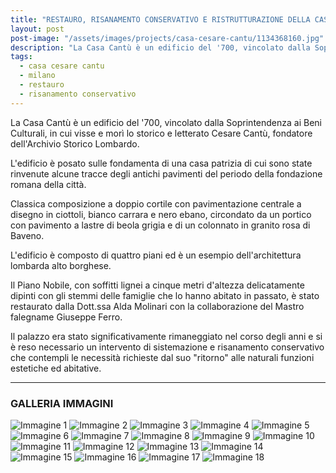 ```yaml
---
title: "RESTAURO, RISANAMENTO CONSERVATIVO E RISTRUTTURAZIONE DELLA CASA CESARE CANTÙ"
layout: post
post-image: "/assets/images/projects/casa-cesare-cantu/1134368160.jpg"
description: "La Casa Cantù è un edificio del '700, vincolato dalla Soprintendenza ai Beni Culturali, in cui visse e morì lo storico e letterato Cesare Cantù, fondatore dell'Archivio Storico Lombardo."
tags:
  - casa cesare cantu
  - milano
  - restauro
  - risanamento conservativo
---
```


La Casa Cantù è un edificio del '700, vincolato dalla Soprintendenza ai Beni Culturali, in cui visse e morì lo storico e letterato Cesare Cantù, fondatore dell'Archivio Storico Lombardo.

L'edificio è posato sulle fondamenta di una casa patrizia di cui sono state rinvenute alcune tracce degli antichi pavimenti del periodo della fondazione romana della città.

Classica composizione a doppio cortile con pavimentazione centrale a disegno in ciottoli, bianco carrara e nero ebano, circondato da un portico con pavimento a lastre di beola grigia e di un colonnato in granito rosa di Baveno.

L'edificio è composto di quattro piani ed è un esempio dell'architettura lombarda alto borghese.

Il Piano Nobile, con soffitti lignei a cinque metri d'altezza delicatamente dipinti con gli stemmi delle famiglie che lo hanno abitato in passato, è stato restaurato dalla Dott.ssa Alda Molinari con la collaborazione del Mastro falegname Giuseppe Ferro.

Il palazzo era stato significativamente rimaneggiato nel corso degli anni e si è reso necessario un intervento di sistemazione e risanamento conservativo che contempli le necessità richieste dal suo "ritorno" alle naturali funzioni estetiche ed abitative.

---

### GALLERIA IMMAGINI
![Immagine 1](/assets/images/projects/casa-cesare-cantu/1134368160.jpg)
![Immagine 2](/assets/images/projects/casa-cesare-cantu/1228458594.jpg)
![Immagine 3](/assets/images/projects/casa-cesare-cantu/1416389800.jpg)
![Immagine 4](/assets/images/projects/casa-cesare-cantu/1490094567.jpg)
![Immagine 5](/assets/images/projects/casa-cesare-cantu/1702559804.jpg)
![Immagine 6](/assets/images/projects/casa-cesare-cantu/1807572257.jpg)
![Immagine 7](/assets/images/projects/casa-cesare-cantu/1835165739.jpg)
![Immagine 8](/assets/images/projects/casa-cesare-cantu/1897320054.jpg)
![Immagine 9](/assets/images/projects/casa-cesare-cantu/2013-06-28_13.12.50.jpg)
![Immagine 10](/assets/images/projects/casa-cesare-cantu/2013-06-28_13.13.06.jpg)
![Immagine 11](/assets/images/projects/casa-cesare-cantu/2013-06-28_13.13.47.jpg)
![Immagine 12](/assets/images/projects/casa-cesare-cantu/2013-06-28_13.14.09.jpg)
![Immagine 13](/assets/images/projects/casa-cesare-cantu/2013-06-28_13.16.29.jpg)
![Immagine 14](/assets/images/projects/casa-cesare-cantu/2013-06-28_13.16.39.jpg)
![Immagine 15](/assets/images/projects/casa-cesare-cantu/2013-06-28_13.16.54.jpg)
![Immagine 16](/assets/images/projects/casa-cesare-cantu/361579504.jpg)
![Immagine 17](/assets/images/projects/casa-cesare-cantu/480439335.jpg)
![Immagine 18](/assets/images/projects/casa-cesare-cantu/97299045.jpg)
